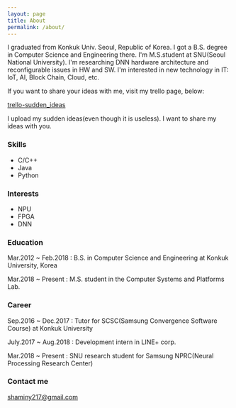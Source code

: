 ```yaml
---
layout: page
title: About
permalink: /about/
---
```


I graduated from Konkuk Univ. Seoul, Republic of Korea. I got a B.S. degree in Computer Science and Engineering there.
I'm M.S.student at SNU(Seoul National University). I'm researching DNN hardware architecture and reconfigurable issues in HW and SW.
I'm interested in new technology in IT: IoT, AI, Block Chain, Cloud, etc.

If you want to share your ideas with me, visit my trello page, below:

[trello-sudden_ideas](https://trello.com/b/6m4syvVg/sudden-ideas)

I upload my sudden ideas(even though it is useless). I want to share my ideas with you.

### Skills

- C/C++
- Java
- Python

### Interests

- NPU
- FPGA
- DNN

### Education

Mar.2012 ~ Feb.2018 : B.S. in Computer Science and Engineering at Konkuk University, Korea

Mar.2018 ~ Present : M.S. student in the Computer Systems and Platforms Lab.

### Career

Sep.2016 ~ Dec.2017 : Tutor for SCSC(Samsung Convergence Software Course) at Konkuk University

July.2017 ~ Aug.2018 : Development intern in LINE+ corp.

Mar.2018 ~ Present : SNU research student for Samsung NPRC(Neural Processing Research Center)

### Contact me

[shaminy217@gmail.com](mailto:shaminy217@gmail.com)
